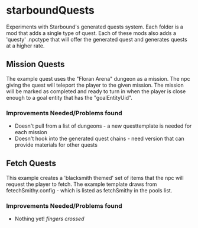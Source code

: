 # starboundQuests
Experiments with Starbound's generated quests system. Each folder is a mod that adds a single type of quest. Each of these mods also adds a 'questy' .npctype that will offer the generated quest and generates quests at a higher rate.

## Mission Quests
The example quest uses the "Floran Arena" dungeon as a mission. The npc giving the quest will teleport the player to the given mission. The mission will be marked as completed and ready to turn in when the player is close enough to a goal entity that has the "goalEntityUid".
### Improvements Needed/Problems found
 * Doesn't pull from a list of dungeons - a new questtemplate is needed for each mission
 * Doesn't hook into the generated quest chains - need version that can provide materials for other quests
 
## Fetch Quests
This example creates a 'blacksmith themed' set of items that the npc will request the player to fetch. The example template draws from fetechSmithy.config - which is listed as fetchSmithy in the pools list.
### Improvements Needed/Problems found
 * Nothing yet! *fingers crossed*
